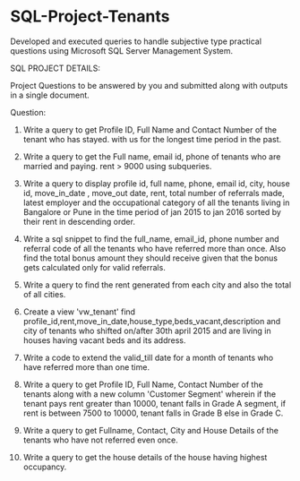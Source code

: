# SQL-Project-Tenants
Developed and executed queries to handle subjective type practical questions using Microsoft SQL Server Management System.

SQL PROJECT DETAILS:

Project Questions to be answered by you and submitted along with outputs in a single 
document. 
 
Question:
 
1)  Write a query to get Profile ID, Full Name and Contact Number of the tenant who has stayed. 
     with us for the longest time period in the past.
 
2)  Write a query to get the Full name, email id, phone of tenants who are married and paying. 
     rent > 9000 using subqueries.
 
3)  Write a query to display profile id, full name, phone, email id, city, house id, move_in_date , 
    move_out date, rent, total number of referrals made, latest employer and the occupational 
    category of all the tenants living in Bangalore or Pune in the time period of jan 2015 to jan 
    2016 sorted by their rent in descending order.
 
4)  Write a sql snippet to find the full_name, email_id, phone number and referral code of all 
    the tenants who have referred more than once. 
   Also find the total bonus amount they should receive given that the bonus gets calculated 
   only for valid referrals. 
 
5)  Write a query to find the rent generated from each city and also the total of all cities. 
 
6)  Create a view 'vw_tenant' find 
    profile_id,rent,move_in_date,house_type,beds_vacant,description and city of tenants who 
    shifted on/after 30th april 2015 and are living in houses having vacant beds and its address. 
 
7)  Write a code to extend the valid_till date for a month of tenants who have referred more 
    than one time.
 
8)  Write a query to get Profile ID, Full Name, Contact Number of the tenants along with a new 
    column 'Customer Segment' wherein if the tenant pays rent greater than 10000, tenant falls 
    in Grade A segment, if rent is between 7500 to 10000, tenant falls in Grade B else in Grade C.
 
9)  Write a query to get Fullname, Contact, City and House Details of the tenants who have not 
    referred even once.
    
10)  Write a query to get the house details of the house having highest occupancy.
